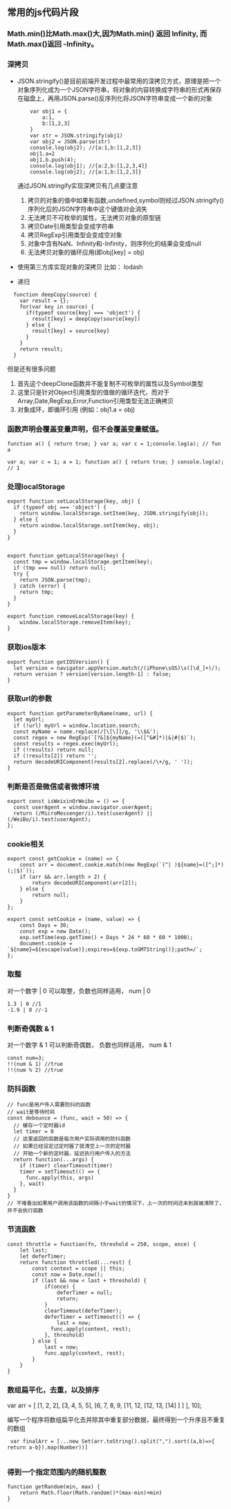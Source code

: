 
## 常用的js代码片段

### Math.min()比Math.max()大,因为Math.min() 返回 Infinity, 而 Math.max()返回 -Infinity。

### 深拷贝

* JSON.stringify()是目前前端开发过程中最常用的深拷贝方式，原理是把一个对象序列化成为一个JSON字符串，将对象的内容转换成字符串的形式再保存在磁盘上，再用JSON.parse()反序列化将JSON字符串变成一个新的对象
	
	```
		var obj1 = {
		    a:1,
		    b:[1,2,3]
		}
		var str = JSON.stringify(obj1)
		var obj2 = JSON.parse(str)
		console.log(obj2); //{a:1,b:[1,2,3]}
		obj1.a=2
		obj1.b.push(4);
		console.log(obj1); //{a:2,b:[1,2,3,4]}
		console.log(obj2); //{a:1,b:[1,2,3]}

	```
	通过JSON.stringify实现深拷贝有几点要注意

	1. 拷贝的对象的值中如果有函数,undefined,symbol则经过JSON.stringify()序列化后的JSON字符串中这个键值对会消失
	2. 无法拷贝不可枚举的属性，无法拷贝对象的原型链
	3. 拷贝Date引用类型会变成字符串
	4. 拷贝RegExp引用类型会变成空对象
	5. 对象中含有NaN、Infinity和-Infinity，则序列化的结果会变成null
	6. 无法拷贝对象的循环应用(即obj[key] = obj)

* 使用第三方库实现对象的深拷贝 比如： lodash

* 递归

```
  function deepCopy(source) {
    var result = {};
    for(var key in source) {
      if(typeof source[key] === 'object') {
        result[key] = deepCopy(source[key])
      } else {
        result[key] = source[key]
      }
    }
    return result;
  }

```
但是还有很多问题

1. 首先这个deepClone函数并不能复制不可枚举的属性以及Symbol类型
2. 这里只是针对Object引用类型的值做的循环迭代，而对于Array,Date,RegExp,Error,Function引用类型无法正确拷贝
3. 对象成环，即循环引用 (例如：obj1.a = obj)


### 函数声明会覆盖变量声明，但不会覆盖变量赋值。

```
function a() { return true; } var a; var c = 1;console.log(a); // fun a

var a; var c = 1; a = 1; function a() { return true; } console.log(a); // 1
```

###  处理localStorage

```
export function setLocalStorage(key, obj) {
  if (typeof obj === 'object') {
    return window.localStorage.setItem(key, JSON.stringify(obj));
  } else {
    return window.localStorage.setItem(key, obj);
  }
}


export function getLocalStorage(key) {
  const tmp = window.localStorage.getItem(key);
  if (tmp === null) return null;
  try {
    return JSON.parse(tmp);
  } catch (error) {
    return tmp;
  }
}

export function removeLocalStorage(key) {
	window.localStorage.removeItem(key);
}

```

### 获取ios版本

```
export function getIOSVersion() {
  let version = navigator.appVersion.match(/(iPhone\sOS)\s([\d_]+)/);
  return version ? version[version.length-1] : false;
}

```

### 获取url的参数

```
export function getParameterByName(name, url) {
  let myUrl;
  if (!url) myUrl = window.location.search;
  const myName = name.replace(/[\[\]]/g, '\\$&');
  const regex = new RegExp(`[?&]${myName}(=([^&#]*)|&|#|$)`);
  const results = regex.exec(myUrl);
  if (!results) return null;
  if (!results[2]) return '';
  return decodeURIComponent(results[2].replace(/\+/g, ' '));
}

```
### 判断是否是微信或者微博环境

```
export const isWeixinOrWeibo = () => {
  const userAgent = window.navigator.userAgent;
  return (/MicroMessenger/i).test(userAgent) || (/WeiBo/i).test(userAgent);
};

```

### cookie相关

```
export const getCookie = (name) => {
	const arr = document.cookie.match(new RegExp(`(^| )${name}=([^;]*)(;|$)`));
	if (arr && arr.length > 2) {
		return decodeURIComponent(arr[2]);
	} else {
		return null;
	}
};

export const setCookie = (name, value) => {
	const Days = 30;
	const exp = new Date();
	exp.setTime(exp.getTime() + Days * 24 * 60 * 60 * 1000);
	document.cookie = `${name}=${escape(value)};expires=${exp.toGMTString()};path=/`;
};
```

### 取整
对一个数字 | 0 可以取整，负数也同样适用， num | 0

```
1.3 | 0 //1
-1.9 | 0 //-1
```

### 判断奇偶数 & 1
对一个数字 & 1 可以判断奇偶数， 负数也同样适用， num & 1

```
const num=3;
!!(num & 1) //true
!!(num % 2) //true

```

### 防抖函数

```
// func是用户传入需要防抖的函数
// wait是等待时间
const debounce = (func, wait = 50) => {
  // 缓存一个定时器id
  let timer = 0
  // 这里返回的函数是每次用户实际调用的防抖函数
  // 如果已经设定过定时器了就清空上一次的定时器
  // 开始一个新的定时器，延迟执行用户传入的方法
  return function(...args) {
    if (timer) clearTimeout(timer)
    timer = setTimeout(() => {
      func.apply(this, args)
    }, wait)
  }
}
// 不难看出如果用户调用该函数的间隔小于wait的情况下，上一次的时间还未到就被清除了，并不会执行函数
```

### 节流函数

```
const throttle = function(fn, threshold = 250, scope, once) {
	let last;
	let deferTimer;
	return function throttled(...rest) {
		const context = scope || this;
		const now = Date.now();
		if (last && now < last + threshold) {
			if(once) {
				deferTimer = null;
				return;
			}
			clearTimeout(deferTimer);
			deferTimer = setTimeout(() => {
				last = now;
		      func.apply(context, rest);
		    }, threshold)
		} else {
			last = now;
			func.apply(context, rest);
		}
	}
}
```

### 数组扁平化，去重，以及排序

var arr = [ [1, 2, 2], [3, 4, 5, 5], [6, 7, 8, 9, [11, 12, [12, 13, [14] ] ] ], 10];

编写一个程序将数组扁平化去并除其中重复部分数据，最终得到一个升序且不重复的数组

```
 var finalArr = [...new Set(arr.toString().split(",").sort((a,b)=>{ return a-b}).map(Number))]
 
```
### 得到一个指定范围内的随机整数
```
function getRandom(min, max) {
    return Math.floor(Math.random()*(max-min)+min)
}
```
